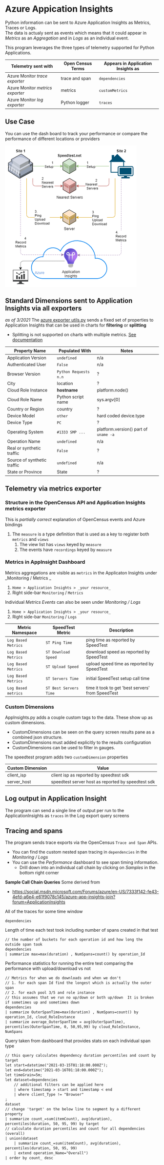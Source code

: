 # Azure Appication Insights 
Python information can be sent to Azure Application Insights as Metrics, Traces or Logs.  
The data is actualy sent as events which means that it could appear in _Metrics_ as an _Aggregation_ and in _Logs_ as an individual event.

This program leverages the three types of telemetry supported for Python Applications.

| Telemetry sent with | Open Census Terms| Appears in Application Insights as |
| - | - | - | 
| Azure Monitor _trace exporter_  | trace and span | `dependencies` |
| Azure Monitor _metrics exporter_ | metrics | `customMetrics` |
| Azure Monitor _log exporter_ | Python logger | `traces` |

## Use Case
You can use the dash board to track your performance or compare the performance of different locations or providers

![Multi-Site](./images/speed-test-dual-site.png)

## Standard Dimensions sent to Application Insights via all exporters
_as of 3/2021_
The [azure exporter utils.py](https://github.com/census-instrumentation/opencensus-python/blob/master/contrib/opencensus-ext-azure/opencensus/ext/azure/common/utils.py) sends a fixed set of properties to Application Insights that can be used in charts for **filtering** or **splitting**
* Splitting is not supported on charts with multiple metrics. [See documentation](https://docs.microsoft.com/en-us/azure/azure-monitor/essentials/metrics-charts)

| Property Name | Populated With | Notes |
| - | - | - |
| Application Version | `undefined` | n/a |
| Authenticated User | `False` | n/a |
| Browser Version | `Python Requests n.n` | ? |
| City | location | ? | 
| Cloud Role Instance | **hostname** | platform.node() |
| Cloud Role Name | Python script name | sys.argv[0] |
| Country or Region | country | ? |
| Device Model | `other` | hard coded device.type |
| Device Type | `PC` | ? |
| Operating System | `#1333 SMP ...` | platform.version() part of `uname -a` |
| Operation Name | `undefined` | n/a |
| Real or synthetic traffic | `False` | ? |
| Source of synthetic traffic | `undefined` | n/a |
| State or Province | State | ? |

## Telemetry via metrics exporter 

### Structure in the OpenCensus API and Application Insights metrics exporter
This is _partially correct_ explanation of OpenCensus events and Azure bindings
1. The `measure` is a type definition that is used as a key to register both `metrics` and `views`
    1. The view list has `views` keyed by `measure`
    1. The events have `recordings` keyed by `measure`

### Metrics in AppInsight Dashboard
Metrics aggregations are visible as `metrics` in the Applicaton Insights under _Monitoring / Metrics _
1. `Home > Application Insights > _your resource_ ` 
1. Right side-bar `Monitoring` / `Metrics`

Individual _Metrics Events_ can also be seen under _Monitoring / Logs_
1. `Home > Application Insights > _your resource_ ` 
1. Right side-bar `Monitoring` / `Logs`

| Metric Namespace | SpeedTest Metric | Description |
| - | - | - |
| `Log Based Metrics` | `ST Ping Time` | ping time as reported by SpeedTest |
| `Log Based Metrics` | `ST Download Speed` | download speed as reported by SpeedTest |
| `Log Based Metrics` | `ST Upload Speed` | upload speed time as reported by SpeedTest |
| `Log Based Metrics` | `ST Servers Time` | initial SpeedTest setup call time |
| `Log Based metrics` | `ST Best Servers Time` | time it took to get 'best servers' from SpeedTest |


### Custom Dimensions
AppInsights.py adds a couple custom tags to the data. These show up as custom dimensions.  

* CustomDimensions can be seen on the query screen results pane as a combined json structure. 
* CustomDimensions must added explicitly to the results configuration
* CustomDimensions can be used to filter in gauges.

The speedtest program adds two `customDimension` properties

| Custom Dimension | Value |
| - | - |
| client_isp | client isp as reported by speedtest sdk |
| server_host | speedtest server host as reported by speedtest sdk | 

## Log output in Application Insight
The program can send a single line of output per run to the ApplicationInsights as `traces` in the Log export query screens

## Tracing and spans
The program sends trace exports via the OpenCensus `Trace and Span` APIs.

* You can find the custom nested span tracing in `dependencies` in the _Monitoring / Logs_
* You can use the _Performance_ dashboard to see span timing information. 
    * Drill down into an individual call chain by clicking on _Samples_ in the bottom right corner

**Sample Call Chain Queries**
Some derived from
*  https://social.msdn.microsoft.com/Forums/azure/en-US/7333f142-fe43-4efd-a6e4-e61f9078c145/azure-app-insights-join?forum=ApplicationInsights

All of the traces for some time window
```
dependencies
```

Length of time each test took including number of spans created in that test
```
// the number of buckets for each operation id and how long the outside span took
dependencies
| summarize max=max(duration) , NumSpans=count() by operation_Id
```
Performance statistics for running the entire test comparing the performance with upload/download vs not
```
// Metrics for when we do downloads and when we don't
// 1. for each span Id find the longest which is actually the outer span
// 2. for each pool 3/5 and role instance 
// this assumes that we run no up/down or both up/down  It is broken if sometimes up and sometimes down
dependencies
| summarize OuterSpanTime=max(duration) , NumSpans=count() by operation_Id, cloud_RoleInstance
| summarize average_OuterSpanTime = avg(OuterSpanTime), percentiles(OuterSpanTime, 0, 50,95,99) by cloud_RoleInstance, NumSpans
```

Query taken from dashboard that provides stats on each individual span type
```
// this query calculates dependency duration percentiles and count by target
let start=datetime("2021-03-15T01:18:00.000Z");
let end=datetime("2021-03-16T01:18:00.000Z");
let timeGrain=5m;
let dataset=dependencies
    // additional filters can be applied here
    | where timestamp > start and timestamp < end
    | where client_Type != "Browser"
;
dataset
// change 'target' on the below line to segment by a different property
| summarize count_=sum(itemCount), avg(duration), percentiles(duration, 50, 95, 99) by target
// calculate duration percentiles and count for all dependencies (overall)
| union(dataset
    | summarize count_=sum(itemCount), avg(duration), percentiles(duration, 50, 95, 99)
    | extend operation_Name="Overall")
| order by count_ desc
```
